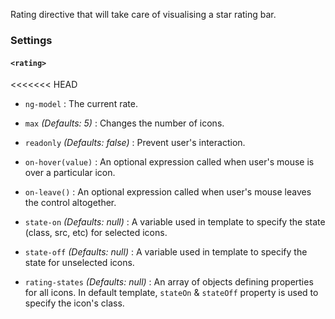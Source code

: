 Rating directive that will take care of visualising a star rating bar.

### Settings ###

#### `<rating>` ####

<<<<<<< HEAD
 * `ng-model` <i class="glyphicon glyphicon-eye-open"></i>
 	:
 	The current rate.

 * `max`
 	_(Defaults: 5)_ :
 	Changes the number of icons.

 * `readonly` <i class="icon-eye-open"></i>
 	_(Defaults: false)_ :
 	Prevent user's interaction.

 * `on-hover(value)`
 	:
 	An optional expression called when user's mouse is over a particular icon.

 * `on-leave()`
 	:
 	An optional expression called when user's mouse leaves the control altogether.

 * `state-on`
 	_(Defaults: null)_ :
 	A variable used in template to specify the state (class, src, etc) for selected icons.

 * `state-off`
 	_(Defaults: null)_ :
 	A variable used in template to specify the state for unselected icons.

 * `rating-states`
 	_(Defaults: null)_ :
 	An array of objects defining properties for all icons. In default template, `stateOn` & `stateOff` property is used to specify the icon's class.
